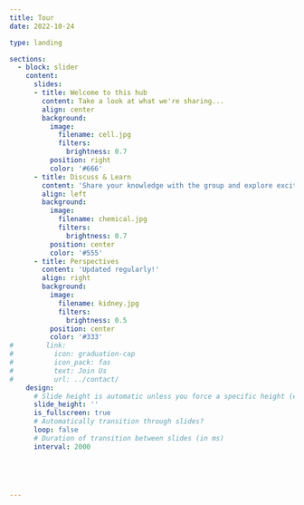 ```yaml
---
title: Tour
date: 2022-10-24

type: landing

sections:
  - block: slider
    content:
      slides:
      - title: Welcome to this hub
        content: Take a look at what we're sharing...
        align: center
        background:
          image:
            filename: cell.jpg
            filters:
              brightness: 0.7
          position: right
          color: '#666'
      - title: Discuss & Learn
        content: 'Share your knowledge with the group and explore exciting new topics together!'
        align: left
        background:
          image:
            filename: chemical.jpg
            filters:
              brightness: 0.7
          position: center
          color: '#555'
      - title: Perspectives
        content: 'Updated regularly!'
        align: right
        background:
          image:
            filename: kidney.jpg
            filters:
              brightness: 0.5
          position: center
          color: '#333'
#        link:
#          icon: graduation-cap
#          icon_pack: fas
#          text: Join Us
#          url: ../contact/
    design:
      # Slide height is automatic unless you force a specific height (e.g. '400px')
      slide_height: ''
      is_fullscreen: true
      # Automatically transition through slides?
      loop: false
      # Duration of transition between slides (in ms)
      interval: 2000





---
```

